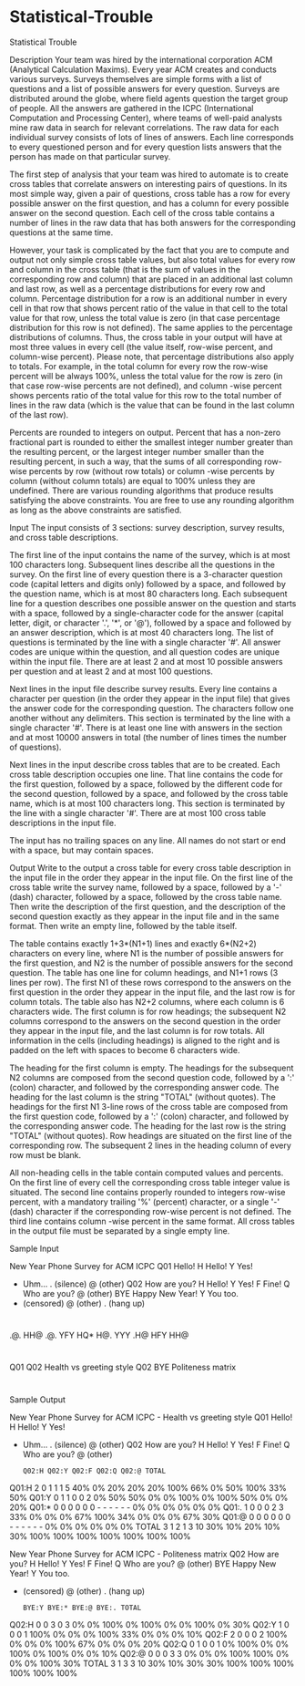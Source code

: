 # Statistical-Trouble

Statistical Trouble

Description
Your team was hired by the international corporation ACM (Analytical Calculation Maxims). Every year ACM creates and conducts various surveys. Surveys themselves are simple forms with a list of questions and a list of possible answers for every question. Surveys are distributed around the globe, where field agents question the target group of people. All the answers are gathered in the ICPC (International Computation and Processing Center), where teams of well-paid analysts mine raw data in search for relevant correlations. The raw data for each individual survey consists of lots of lines of answers. Each line corresponds to every questioned person and for every question lists answers that the person has made on that particular survey.

The first step of analysis that your team was hired to automate is to create cross tables that correlate answers on interesting pairs of questions. In its most simple way, given a pair of questions, cross table has a row for every possible answer on the first question, and has a column for every possible answer on the second question. Each cell of the cross table contains a number of lines in the raw data that has both answers for the corresponding questions at the same time.

However, your task is complicated by the fact that you are to compute and output not only simple cross table values, but also total values for every row and column in the cross table (that is the sum of values in the corresponding row and column) that are placed in an additional last column and last row, as well as a percentage distributions for every row and column. Percentage distribution for a row is an additional number in every cell in that row that shows percent ratio of the value in that cell to the total value for that row, unless the total value is zero (in that case percentage distribution for this row is not defined). The same applies to the percentage distributions of columns. Thus, the cross table in your output will have at most three values in every cell (the value itself, row-wise percent, and column-wise percent). Please note, that percentage distributions also apply to totals. For example, in the total column for every row the row-wise percent will be always 100%, unless the total value for the row is zero (in that case row-wise percents are not defined), and column -wise percent shows percents ratio of the total value for this row to the total number of lines in the raw data (which is the value that can be found in the last column of the last row).

Percents are rounded to integers on output. Percent that has a non-zero fractional part is rounded to either the smallest integer number greater than the resulting percent, or the largest integer number smaller than the resulting percent, in such a way, that the sums of all corresponding row-wise percents by row (without row totals) or column -wise percents by column (without column totals) are equal to 100% unless they are undefined. There are various rounding algorithms that produce results satisfying the above constraints. You are free to use any rounding algorithm as long as the above constraints are satisfied.

Input
The input consists of 3 sections: survey description, survey results, and cross table descriptions.

The first line of the input contains the name of the survey, which is at most 100 characters long. Subsequent lines describe all the questions in the survey. On the first line of every question there is a 3-character question code (capital letters and digits only) followed by a space, and followed by the question name, which is at most 80 characters long. Each subsequent line for a question describes one possible answer on the question and starts with a space, followed by a single-character code for the answer (capital letter, digit, or character '.', '*', or '@'), followed by a space and followed by an answer description, which is at most 40 characters long. The list of questions is terminated by the line with a single character '#'. All answer codes are unique within the question, and all question codes are unique within the input file. There are at least 2 and at most 10 possible answers per question and at least 2 and at most 100 questions.

Next lines in the input file describe survey results. Every line contains a character per question (in the order they appear in the input file) that gives the answer code for the corresponding question. The characters follow one another without any delimiters. This section is terminated by the line with a single character '#'. There is at least one line with answers in the section and at most 10000 answers in total (the number of lines times the number of questions).

Next lines in the input describe cross tables that are to be created. Each cross table description occupies one line. That line contains the code for the first question, followed by a space, followed by the different code for the second question, followed by a space, and followed by the cross table name, which is at most 100 characters long. This section is terminated by the line with a single character '#'. There are at most 100 cross table descriptions in the input file.

The input has no trailing spaces on any line. All names do not start or end with a space, but may contain spaces.

Output
Write to the output a cross table for every cross table description in the input file in the order they appear in the input file. On the first line of the cross table write the survey name, followed by a space, followed by a '-' (dash) character, followed by a space, followed by the cross table name. Then write the description of the first question, and the description of the second question exactly as they appear in the input file and in the same format. Then write an empty line, followed by the table itself.

The table contains exactly 1+3*(N1+1) lines and exactly 6*(N2+2) characters on every line, where N1 is the number of possible answers for the first question, and N2 is the number of possible answers for the second question. The table has one line for column headings, and N1+1 rows (3 lines per row). The first N1 of these rows correspond to the answers on the first question in the order they appear in the input file, and the last row is for column totals. The table also has N2+2 columns, where each column is 6 characters wide. The first column is for row headings; the subsequent N2 columns correspond to the answers on the second question in the order they appear in the input file, and the last column is for row totals. All information in the cells (including headings) is aligned to the right and is padded on the left with spaces to become 6 characters wide.

The heading for the first column is empty. The headings for the subsequent N2 columns are composed from the second question code, followed by a ':' (colon) character, and followed by the corresponding answer code. The heading for the last column is the string "TOTAL" (without quotes). The headings for the first N1 3-line rows of the cross table are composed from the first question code, followed by a ':' (colon) character, and followed by the corresponding answer code. The heading for the last row is the string "TOTAL" (without quotes). Row headings are situated on the first line of the corresponding row. The subsequent 2 lines in the heading column of every row must be blank.

All non-heading cells in the table contain computed values and percents. On the first line of every cell the corresponding cross table integer value is situated. The second line contains properly rounded to integers row-wise percent, with a mandatory trailing '%' (percent) character, or a single '-' (dash) character if the corresponding row-wise percent is not defined. The third line contains column -wise percent in the same format. All cross tables in the output file must be separated by a single empty line.

Sample Input

New Year Phone Survey for ACM ICPC
Q01 Hello!
 H Hello!
 Y Yes!
 * Uhm...
 . (silence)
 @ (other)
Q02 How are you?
 H Hello!
 Y Yes!
 F Fine!
 Q Who are you?
 @ (other)
BYE Happy New Year!
 Y You too.
 * (censored)
 @ (other)
 . (hang up)
#
.@.
HH@
.@.
YFY
HQ*
H@.
YYY
.H@
HFY
HH@
#
Q01 Q02 Health vs greeting style
Q02 BYE Politeness matrix
#

Sample Output

New Year Phone Survey for ACM ICPC - Health vs greeting style
Q01 Hello!
 H Hello!
 Y Yes!
 * Uhm...
 . (silence)
 @ (other)
Q02 How are you?
 H Hello!
 Y Yes!
 F Fine!
 Q Who are you?
 @ (other)

       Q02:H Q02:Y Q02:F Q02:Q Q02:@ TOTAL
 Q01:H     2     0     1     1     1     5
         40%    0%   20%   20%   20%  100%
         66%    0%   50%  100%   33%   50%
 Q01:Y     0     1     1     0     0     2
          0%   50%   50%    0%    0%  100%
          0%  100%   50%    0%    0%   20%
 Q01:*     0     0     0     0     0     0
           -     -     -     -     -     -
          0%    0%    0%    0%    0%    0%
 Q01:.     1     0     0     0     2     3
         33%    0%    0%    0%   67%  100%
         34%    0%    0%    0%   67%   30%
 Q01:@     0     0     0     0     0     0
           -     -     -     -     -     -
          0%    0%    0%    0%    0%    0%
 TOTAL     3     1     2     1     3    10
         30%   10%   20%   10%   30%  100%
        100%  100%  100%  100%  100%  100%

New Year Phone Survey for ACM ICPC - Politeness matrix
Q02 How are you?
 H Hello!
 Y Yes!
 F Fine!
 Q Who are you?
 @ (other)
BYE Happy New Year!
 Y You too.
 * (censored)
 @ (other)
 . (hang up)

       BYE:Y BYE:* BYE:@ BYE:. TOTAL
 Q02:H     0     0     3     0     3
          0%    0%  100%    0%  100%
          0%    0%  100%    0%   30%
 Q02:Y     1     0     0     0     1
        100%    0%    0%    0%  100%
         33%    0%    0%    0%   10%
 Q02:F     2     0     0     0     2
        100%    0%    0%    0%  100%
         67%    0%    0%    0%   20%
 Q02:Q     0     1     0     0     1
          0%  100%    0%    0%  100%
          0%  100%    0%    0%   10%
 Q02:@     0     0     0     3     3
          0%    0%    0%  100%  100%
          0%    0%    0%  100%   30%
 TOTAL     3     1     3     3    10
         30%   10%   30%   30%  100%
        100%  100%  100%  100%  100%

